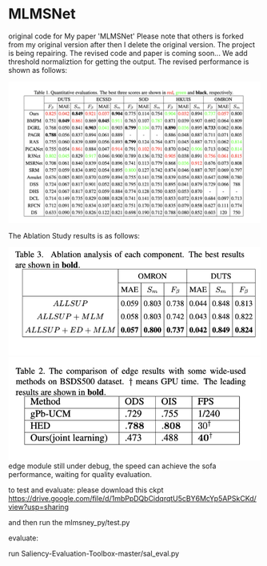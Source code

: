 # MLMSNet
original code for My paper 'MLMSNet'
Please note that others is forked from my original version after then I delete the original version.
The project is being repairing. The revised code and paper is coming soon...
We add threshold normaliztion for getting the output.
The revised performance is shown as follows:


![image](https://github.com/JosephineRabbit/MLMSNet/blob/master/截屏2024-04-09%2023.38.48.png)

The Ablation Study results is as follows:


![image](https://github.com/JosephineRabbit/MLMSNet/blob/master/截屏2024-04-09%2023.43.28.png)
![image](https://github.com/JosephineRabbit/MLMSNet/blob/master/截屏2024-04-09%2023.38.54.png)
edge module still under debug, the speed can achieve the sofa performance, waiting for quality evaluation.

to test and evaluate:
please download this ckpt https://drive.google.com/file/d/1mbPpDQbCidqrqtU5cBY6McYp5APSkCKd/view?usp=sharing 

and then run the mlmsney_py/test.py 

evaluate:

run Saliency-Evaluation-Toolbox-master/sal_eval.py
